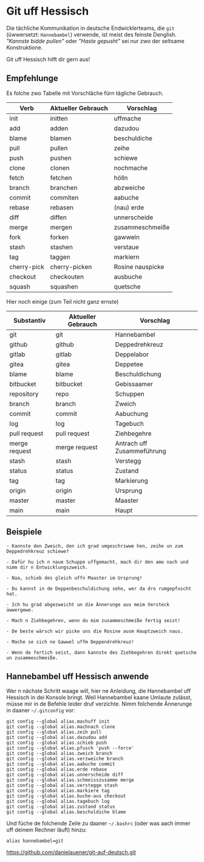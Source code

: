 # Git uff Hessisch

Die tächliche Kommunikation in deutsche Endwicklerteams, die `git`
(üwwersetzt: `Hannebambel`) verwende, ist meist des feinste Denglish.
_"Kannste bidde pullen"_ oder _"Haste gepusht"_ sei nur zwo
der seltsame Konstruktione.

Git uff Hessisch hilft dir gern aus!

## Empfehlunge

Es folche zwo Tabelle mit Vorschläche fürn tägliche Gebrauch.

| Verb        | Aktueller Gebrauch | Vorschlag             |
|-------------|--------------------|-----------------------|
| init        | initten            | uffmache              |
| add         | adden              | dazudou               |
| blame       | blamen             | beschuldiche          |
| pull        | pullen             | zeihe                 |
| push        | pushen             | schiewe               |
| clone       | clonen             | nochmache             |
| fetch       | fetchen            | hölln                 |
| branch      | branchen           | abzweiche             |
| commit      | commiten           | aabuche               |
| rebase      | rebasen            | (nau) erde            |
| diff        | diffen             | unnerscheide          |
| merge       | mergen             | zusammeschmeiße       |
| fork        | forken             | gawweln               |
| stash       | stashen            | verstaue              |
| tag         | taggen             | markiern              |
| cherry-pick | cherry-picken      | Rosine nauspicke      |
| checkout    | checkouten         | ausbuche              |
| squash      | squashen           | quetsche              |

Hier noch einige (zum Teil nicht ganz ernste)

| Substantiv    | Aktueller Gebrauch | Vorschlag                  |
|---------------|--------------------|----------------------------|
| git           | git                | Hannebambel                |
| github        | github             | Deppedrehkreuz             |
| gitlab        | gitlab             | Deppelabor                 |
| gitea         | gitea              | Deppetee                   |
| blame         | blame              | Beschuldichung             |
| bitbucket     | bitbucket          | Gebissaamer                |
| repository    | repo               | Schuppen                   |
| branch        | branch             | Zweich                     |
| commit        | commit             | Aabuchung                  |
| log           | log                | Tagebuch                   |
| pull request  | pull request       | Ziehbegehre                |
| merge request | merge request      | Antrach uff Zusammeführung |
| stash         | stash              | Verstegg                   |
| status        | status             | Zustand                    |
| tag           | tag                | Markierung                 |
| origin        | origin             | Ursprung                   |
| master        | master             | Maaster                    |
| main          | main               | Haupt                      |

## Beispiele

    - Kannste den Zweich, den ich grad umgeschriwwe hen, zeihe un zum Deppedrehkreuz schiewe?

    - Dafür hu ich n naue Schuppe uffgemacht, mach dir den amo nach und nimm dir n Entwicklungszweich.

    - Naa, schieb des gleich uffn Maaster im Ursprung!
    
    - Du kannst in de Deppenbeschuldichung sehe, wer da dro rumgepfuscht hat.

    - Ich hu grad abgezweicht un die Ännerunge aus meim Versteck üwwergewe.

    - Mach n Ziehbegehren, wenn du mim zusammeschmeiße fertig seist!

    - De beste wärsch wir picke uns die Rosine ausm Hauptzweich naus.

    - Mache se sich ne Gawwel uffm Deppendrehkreuz!
    
    - Wenn de fertich seist, dann kannste des Ziehbegehren direkt quetsche un zusammeschmeiße.

## Hannebambel uff Hessisch anwende

Wer n nächste Schritt waage will, hier ne Anleidung, die Hannebambel uff Hessisch in dei Konsole bringt. Weil Hannebambel kaane Umlaute zulässt, müsse mir in de Befehle leider druf verzichte. Nimm folchende Ännerunge in daaner `~/.gitconfig` vor:

    git config --global alias.machuff init
    git config --global alias.machnach clone
    git config --global alias.zeih pull
    git config --global alias.dazudou add
    git config --global alias.schieb push
    git config --global alias.pfusch 'push --force'
    git config --global alias.zweich branch
    git config --global alias.verzweiche branch
    git config --global alias.aabuche commit
    git config --global alias.erde rebase
    git config --global alias.unnerscheide diff
    git config --global alias.schmeisszusamme merge
    git config --global alias.verstegge stash
    git config --global alias.markiere tag
    git config --global alias.buche-aus checkout
    git config --global alias.tagebuch log
    git config --global alias.zustand status
    git config --global alias.beschuldiche blame

Und füche de folchende Zeile zu daaner `~/.bashrc` (oder was aach immer uff deinem Rechner läuft) hinzu:

    alias hannebambel=git
https://github.com/danielauener/git-auf-deutsch.git

